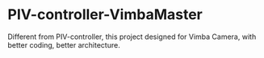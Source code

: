 # PIV-controller-VimbaMaster
Different from PIV-controller, this project designed for Vimba Camera, with better coding, better architecture.
